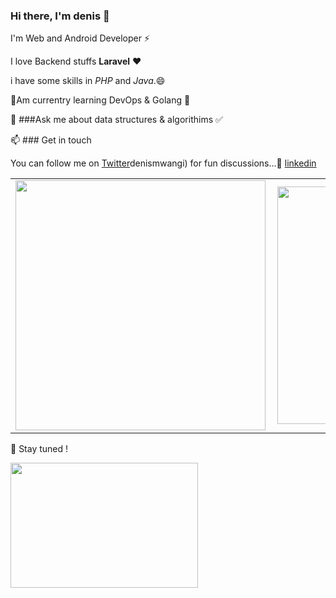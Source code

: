 
### Hi there, I'm denis 👋
I'm Web and Android Developer ⚡

I love  Backend stuffs **Laravel** ❤️

i have some skills in *PHP* and *Java*.😄

🌱Am currentry learning DevOps & Golang 🤔

💬 ###Ask me about
 data structures & algorithims  ✅

📫 ### Get in touch

You can follow me on [Twitter](https://twitter.com/denniske992)denismwangi) for fun discussions...👯
                     [linkedin](https://www.linkedin.com/in/dennis-mwangi-2089aa176/)

<center>
  <table>
  <tr>
      <td><img width="400px" align="left" src="https://github-readme-stats.vercel.app/api?username=denismwangi&count_private=true&show_icons=true&layout=compact" /></td>
      <td><img width="380px" align="left" src="https://github-readme-stats.vercel.app/api/top-langs/?username=denismwangi&hide=html&layout=compact" /></td>
  </tr>   
</table>
</center>


🔭 Stay tuned !

<img src="https://media.giphy.com/media/3o7qE1YN7aBOFPRw8E/giphy.gif" width="300" height="200" />

<!--
**denismwangi/denismwangi** is a ✨ _special_ ✨ repository because its `README.md` (this file) appears on your GitHub profile.

Here are some ideas to get you started:

- 🔭 I’m currently working on ...
- 🌱 I’m currently learning ...
- 👯 I’m looking to collaborate on ...
- 🤔 I’m looking for help with ...
- 💬 Ask me about ...
- 📫 How to reach me: ...
- 😄 Pronouns: ...
- ⚡ Fun fact: ...
-->
